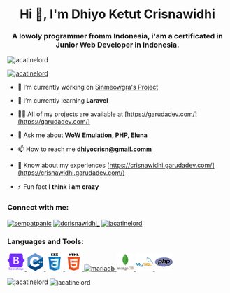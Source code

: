 <h1 align="center">Hi 👋, I'm Dhiyo Ketut Crisnawidhi</h1>
<h3 align="center">A lowoly programmer fromm Indonesia, i'am a certificated in Junior Web Developer in Indonesia.</h3>

<p align="left"> <img src="https://komarev.com/ghpvc/?username=jacatinelord&label=Profile%20views&color=0e75b6&style=flat" alt="jacatinelord" /> </p>

<p align="left"> <a href="https://github.com/ryo-ma/github-profile-trophy"><img src="https://github-profile-trophy.vercel.app/?username=jacatinelord" alt="jacatinelord" /></a> </p>

- 🔭 I’m currently working on [Sinmeowgra's Project](https://sinmeowgra.com/)

- 🌱 I’m currently learning **Laravel**

- 👨‍💻 All of my projects are available at [https://garudadev.com/](https://garudadev.com/)

- 💬 Ask me about **WoW Emulation, PHP, Eluna**

- 📫 How to reach me **dhiyocrisn@gmail.comm**

- 📄 Know about my experiences [https://crisnawidhi.garudadev.com/](https://crisnawidhi.garudadev.com/)

- ⚡ Fun fact **I think i am crazy**

<h3 align="left">Connect with me:</h3>
<p align="left">
<a href="https://fb.com/sempatpanic" target="blank"><img align="center" src="https://raw.githubusercontent.com/rahuldkjain/github-profile-readme-generator/master/src/images/icons/Social/facebook.svg" alt="sempatpanic" height="30" width="40" /></a>
<a href="https://instagram.com/dcrisnawidhi_" target="blank"><img align="center" src="https://raw.githubusercontent.com/rahuldkjain/github-profile-readme-generator/master/src/images/icons/Social/instagram.svg" alt="dcrisnawidhi_" height="30" width="40" /></a>
<a href="https://www.youtube.com/c/jacatinelord" target="blank"><img align="center" src="https://raw.githubusercontent.com/rahuldkjain/github-profile-readme-generator/master/src/images/icons/Social/youtube.svg" alt="jacatinelord" height="30" width="40" /></a>
</p>

<h3 align="left">Languages and Tools:</h3>
<p align="left"> <a href="https://getbootstrap.com" target="_blank" rel="noreferrer"> <img src="https://raw.githubusercontent.com/devicons/devicon/master/icons/bootstrap/bootstrap-plain-wordmark.svg" alt="bootstrap" width="40" height="40"/> </a> <a href="https://www.w3schools.com/cpp/" target="_blank" rel="noreferrer"> <img src="https://raw.githubusercontent.com/devicons/devicon/master/icons/cplusplus/cplusplus-original.svg" alt="cplusplus" width="40" height="40"/> </a> <a href="https://www.w3schools.com/css/" target="_blank" rel="noreferrer"> <img src="https://raw.githubusercontent.com/devicons/devicon/master/icons/css3/css3-original-wordmark.svg" alt="css3" width="40" height="40"/> </a> <a href="https://www.w3.org/html/" target="_blank" rel="noreferrer"> <img src="https://raw.githubusercontent.com/devicons/devicon/master/icons/html5/html5-original-wordmark.svg" alt="html5" width="40" height="40"/> </a> <a href="https://mariadb.org/" target="_blank" rel="noreferrer"> <img src="https://www.vectorlogo.zone/logos/mariadb/mariadb-icon.svg" alt="mariadb" width="40" height="40"/> </a> <a href="https://www.mongodb.com/" target="_blank" rel="noreferrer"> <img src="https://raw.githubusercontent.com/devicons/devicon/master/icons/mongodb/mongodb-original-wordmark.svg" alt="mongodb" width="40" height="40"/> </a> <a href="https://www.mysql.com/" target="_blank" rel="noreferrer"> <img src="https://raw.githubusercontent.com/devicons/devicon/master/icons/mysql/mysql-original-wordmark.svg" alt="mysql" width="40" height="40"/> </a> <a href="https://www.php.net" target="_blank" rel="noreferrer"> <img src="https://raw.githubusercontent.com/devicons/devicon/master/icons/php/php-original.svg" alt="php" width="40" height="40"/> </a> </p>

<p><img align="left" src="https://github-readme-stats.vercel.app/api/top-langs?username=jacatinelord&show_icons=true&locale=en&layout=compact" alt="jacatinelord" /></p>

<p>&nbsp;<img align="center" src="https://github-readme-stats.vercel.app/api?username=jacatinelord&show_icons=true&locale=en" alt="jacatinelord" /></p>
